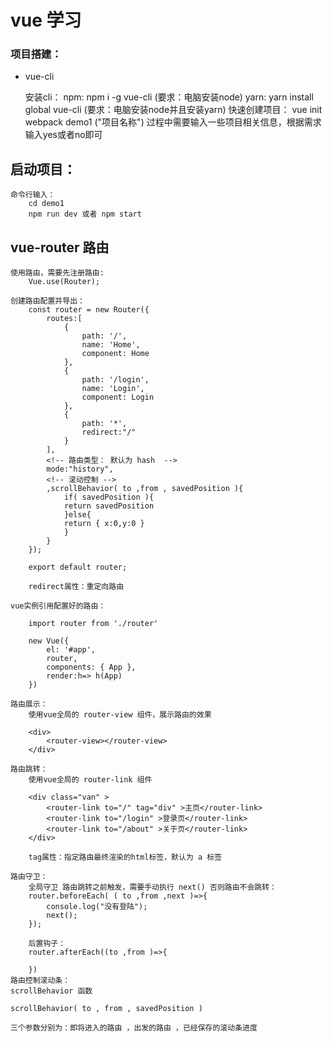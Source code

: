 # vue 学习

### 项目搭建：

 - vue-cli 

    安装cli：
        npm: npm i -g vue-cli (要求：电脑安装node)
        yarn: yarn install global vue-cli (要求：电脑安装node并且安装yarn)
        快速创建项目：
            vue init webpack demo1 ("项目名称")
            过程中需要输入一些项目相关信息，根据需求输入yes或者no即可

## 启动项目：
    命令行输入：
        cd demo1
        npm run dev 或者 npm start

## vue-router 路由

    使用路由，需要先注册路由:
        Vue.use(Router);
    
    创建路由配置并导出：
        const router = new Router({
            routes:[
                {
                    path: '/',
                    name: 'Home',
                    component: Home
                },
                {
                    path: '/login',
                    name: 'Login',
                    component: Login
                },
                {
                    path: '*',
                    redirect:"/"
                }
            ],
            <!-- 路由类型： 默认为 hash  -->
            mode:"history",
            <!-- 滚动控制 -->
            ,scrollBehavior( to ,from , savedPosition ){
                if( savedPosition ){
                return savedPosition
                }else{
                return { x:0,y:0 }
                }
            }
        });

        export default router;

        redirect属性：重定向路由

    vue实例引用配置好的路由：

        import router from './router'

        new Vue({
            el: '#app',            
            router,
            components: { App },
            render:h=> h(App)
        })

    路由展示：
        使用vue全局的 router-view 组件，展示路由的效果

        <div>
            <router-view></router-view>
        </div>

    路由跳转：
        使用vue全局的 router-link 组件

        <div class="van" >
            <router-link to="/" tag="div" >主页</router-link>
            <router-link to="/login" >登录页</router-link>
            <router-link to="/about" >关于页</router-link>
        </div>

        tag属性：指定路由最终渲染的html标签，默认为 a 标签

    路由守卫：
        全局守卫 路由跳转之前触发，需要手动执行 next() 否则路由不会跳转：
        router.beforeEach( ( to ,from ,next )=>{
            console.log("没有登陆");
            next();
        });
        
        后置钩子：
        router.afterEach((to ,from )=>{

        })
    路由控制滚动条：
    scrollBehavior 函数
    
    scrollBehavior( to , from , savedPosition )

    三个参数分别为：即将进入的路由 ，出发的路由 ，已经保存的滚动条进度
    
